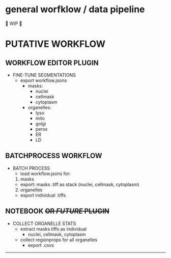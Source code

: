 # general worfklow / data pipeline 

🚧 WIP 🚧 

# PUTATIVE WORKFLOW


## WORKFLOW EDITOR PLUGIN
- FINE-TUNE SEGMENTATIONS
  - export workflow.jsons
    - masks:
      - nuclei
      - cellmask
      - cytoplasm
    - organelles:
      - lyso
      - mito
      - golgi
      - perox
      - ER
      - LD


## BATCHPROCESS WORKFLOW
- BATCH PROCESS
  - load workflow.jsons for: 
  1. masks
    - export: masks .tiff as stack (nuclei, cellmask, cytoplasm)
  2. organelles
    - export individual .tiffs



## NOTEBOOK ~~OR ***FUTURE*** PLUGIN~~
- COLLECT ORGANELLE STATS
  - extract masks.tiffs as individual
    - nuclei, cellmask, cytoplasm
  - collect regionprops for all organelles
    - export .csvs

---------------------